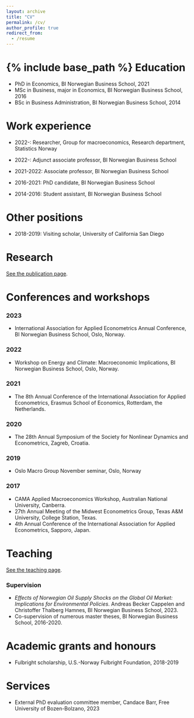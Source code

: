 ```yaml
---
layout: archive
title: "CV"
permalink: /cv/
author_profile: true
redirect_from:
  - /resume
---
```


{% include base_path %}
Education
======

* PhD in Economics, BI Norwegian Business School, 2021
* MSc in Business, major in Economics, BI Norwegian Business School, 2016
* BSc in Business Administration, BI Norwegian Business School, 2014

Work experience
======

* 2022-: Researcher, Group for macroeconomics, Research department, Statistics Norway

* 2022-: Adjunct associate professor, BI Norwegian Business School

* 2021-2022: Associate professor, BI Norwegian Business School

* 2016-2021: PhD candidate, BI Norwegian Business School

* 2014-2016: Student assistant, BI Norwegian Business School

Other positions
======
* 2018-2019: Visiting scholar, University of California San Diego

Research
======
<a href="/publications/">See the publication page</a>.

Conferences and workshops
======
### 2023
* International Association for Applied Econometrics Annual Conference, BI Norwegian Business School, Oslo, Norway.

### 2022
* Workshop on Energy and Climate: Macroeconomic Implications, BI Norwegian Business School, Oslo, Norway.

### 2021
* The 8th Annual Conference of the International Association for Applied Econometrics, Erasmus School of Economics, Rotterdam, the Netherlands.

### 2020
* The 28th Annual Symposium of the Society for Nonlinear Dynamics and Econometrics, Zagreb, Croatia.

### 2019
* Oslo Macro Group November seminar, Oslo, Norway

### 2017
* CAMA Applied Macroeconomics Workshop, Australian National University, Canberra.
* 27th Annual Meeting of the Midwest Econometrics Group, Texas A&M University, College Station, Texas.
* 4th Annual Conference of the International Association for Applied Econometrics, Sapporo, Japan.

Teaching
======
<a href="/teaching/">See the teaching page</a>.
### Supervision
* <i>Effects of Norwegian Oil Supply Shocks on the Global Oil Market: Implications for Environmental Policies</i>. Andreas Becker Cappelen and Christoffer Thalberg Hamnes, BI Norwegian Business School, 2023.
* Co-supervision of numerous master theses, BI Norwegian Business School, 2016-2020.

Academic grants and honours
======
* Fulbright scholarship, U.S.-Norway Fulbright Foundation, 2018-2019

Services
======
* External PhD evaluation committee member, Candace Barr, Free University of Bozen-Bolzano, 2023
